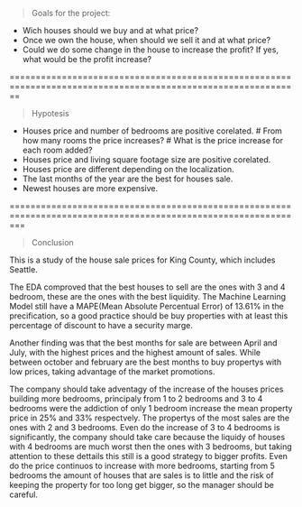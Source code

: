 > Goals for the project:

- Wich houses should we buy and at what price?
- Once we own the house, when should we sell it and at what price?
- Could we do some change in the house to increase the profit? If yes, what would be the profit increase?

==============================================================================================================

> Hypotesis 

- Houses price and number of bedrooms are positive corelated.
        # From how many rooms the price increases? 
        # What is the price increase for each room added?
- Houses price and living square footage size are positive corelated.
- Houses price are different depending on the localization.
- The last months of the year are the best for houses sale.
- Newest houses are more expensive.  


===============================================================================================================

> Conclusion

This is a study of the house sale prices for King County, which includes Seattle. 

The EDA comproved that the best houses to sell are the ones with 3 and 4 bedroom, these are the ones with the best liquidity. The Machine Learning Model still have a MAPE(Mean Absolute Percentual Error) of 13.61% in the precification, so a good practice should be buy properties with at least this percentage of discount to have a security marge. 

Another finding was that the best months for sale are between April and July, with the highest prices and the highest amount of sales. While between october and february are the best months to buy propertys with low prices, taking advantage of the market promotions.

The company should take adventagy of the increase of the houses prices building more bedrooms, principaly from 1 to 2 bedrooms and 3 to 4 bedrooms were the addiction of only 1 bedroom increase the mean property price in 25% and 33% respectvely. The propertys of the most sales are the ones with 2 and 3 bedrooms. Even do the increase of 3 to 4 bedrooms is significantly, the company should take care because the liquidy of houses with 4 bedrooms are much worst then the ones with 3 bedrooms, but taking attention to these dettails this still is a good strategy to bigger profits. Even do the price continuos to increase with more bedrooms, starting from 5 bedrooms the amount of houses that are sales is to little and the risk of keeping the property for too long get bigger, so the manager should be careful.

